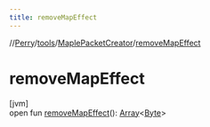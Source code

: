 ```yaml
---
title: removeMapEffect
---
```

//[Perry](../../../index.html)/[tools](../index.html)/[MaplePacketCreator](index.html)/[removeMapEffect](remove-map-effect.html)



# removeMapEffect



[jvm]\
open fun [removeMapEffect](remove-map-effect.html)(): [Array](https://kotlinlang.org/api/latest/jvm/stdlib/kotlin/-array/index.html)&lt;[Byte](https://kotlinlang.org/api/latest/jvm/stdlib/kotlin/-byte/index.html)&gt;




